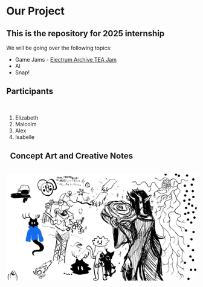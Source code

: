  Our Project
================


 This is the repository for 2025 internship
--------------------------------------------

We will be going over the following topics:
- Game Jams - [Electrum Archive TEA Jam](./TEA-Jam/README.md)
- AI
- Snap!


 Participants
----------------
                                              
1. Elizabeth
2. Malcolm
3. Alex
4. Isabelle


  Concept Art and Creative Notes
----------------------------------
                                              
![First Collaborative Drawing by Malcolm and Elizabeth](./art/FirstCollabrativeDrawing.png)
